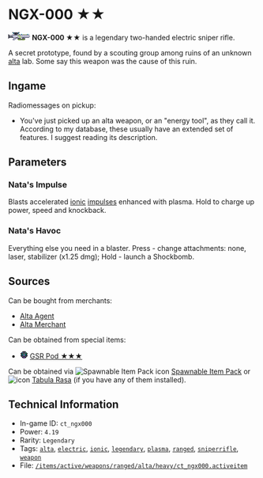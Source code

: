 # NGX-000 ★★

<img src="https://raw.githubusercontent.com/Ceterai/Enternia/main/items/active/weapons/ranged/alta/heavy/ct_ngx000.png" alt="NGX-000 ★★ icon" loading="lazy" width="auto" height="16px"/> **NGX-000 ★★** is a legendary two-handed electric sniper rifle.

A secret prototype, found by a scouting group among ruins of an unknown [alta](https://ceterai.github.io/MyEnternia/Wiki/Tags/Alta) lab. Some say this weapon was the cause of this ruin.

## Ingame

Radiomessages on pickup:

- You've just picked up an alta weapon, or an "energy tool", as they call it. According to my database, these usually have an extended set of features. I suggest reading its description.

## Parameters

### Nata's Impulse

Blasts accelerated [ionic](https://ceterai.github.io/MyEnternia/Wiki/Tags/Ionic) [impulses](https://ceterai.github.io/MyEnternia/Wiki/Tags/Impulse) enhanced with plasma. Hold to charge up power, speed and knockback.

### Nata's Havoc

Everything else you need in a blaster.
Press - change attachments: none, laser, stabilizer (x1.25 dmg);
Hold - launch a Shockbomb.

## Sources

Can be bought from merchants:

- [Alta Agent](https://ceterai.github.io/MyEnternia/Wiki/AltaAgent)
- [Alta Merchant](https://ceterai.github.io/MyEnternia/Wiki/AltaMerchant)

Can be obtained from special items:

- <img src="https://raw.githubusercontent.com/Ceterai/Enternia/main/items/active/alta/loot/other/gsr.png" alt="GSR Pod ★★★ icon" loading="lazy" width="auto" height="16px"/> [GSR Pod ★★★](https://ceterai.github.io/MyEnternia/Wiki/GSRPod)

Can be obtained via <img src="https://raw.githubusercontent.com/Silverfeelin/Starbound-SpawnableItemPack/master/interface/sip/iconSmall.png" alt="Spawnable Item Pack icon" width="18" height="14"/> [Spawnable Item Pack](https://steamcommunity.com/sharedfiles/filedetails/?id=733665104) or <img src="https://steamuserimages-a.akamaihd.net/ugc/263843960696222713/3EC9A7C005541F7D577EBCB8C5736B4EFC9973D6/" alt="icon" width="8" height="12"/> [Tabula Rasa](https://community.playstarbound.com/resources/the-tabula-rasa.3222/) (if you have any of them installed).

## Technical Information

- In-game ID: `ct_ngx000`
- Power: `4.19`
- Rarity: `Legendary`
- Tags: [`alta`](https://ceterai.github.io/MyEnternia/Wiki/Tags/Alta), [`electric`](https://ceterai.github.io/MyEnternia/Wiki/Tags/Electric), [`ionic`](https://ceterai.github.io/MyEnternia/Wiki/Tags/Ionic), [`legendary`](https://ceterai.github.io/MyEnternia/Wiki/Tags/Legendary), [`plasma`](https://ceterai.github.io/MyEnternia/Wiki/Tags/Plasma), [`ranged`](https://ceterai.github.io/MyEnternia/Wiki/Tags/Ranged), [`sniperrifle`](https://ceterai.github.io/MyEnternia/Wiki/Tags/Sniperrifle), [`weapon`](https://ceterai.github.io/MyEnternia/Wiki/Tags/Weapon)
- File: [`/items/active/weapons/ranged/alta/heavy/ct_ngx000.activeitem`](https://github.com/Ceterai/Enternia/blob/main/items/active/weapons/ranged/alta/heavy/ct_ngx000.activeitem)
